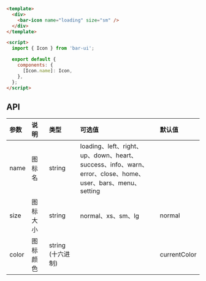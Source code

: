 ```html
<template>
  <div>
    <bar-icon name="loading" size="sm" />
  </div>
</template>

<script>
  import { Icon } from 'bar-ui';

  export default {
    components: {
      [Icon.name]: Icon,
    },
  };
</script>
```

## API

| 参数  | 说明     | 类型              | 可选值                                                                                                         | 默认值       |
| :---- | :------- | :---------------- | :------------------------------------------------------------------------------------------------------------- | :----------- |
| name  | 图标名   | string            | loading、left、right、up、down、heart、success、info、warn、<br/>error、close、home、user、bars、menu、setting |              |
| size  | 图标大小 | string            | normal、xs、sm、lg                                                                                             | normal       |
| color | 图标颜色 | string (十六进制) |                                                                                                                | currentColor |
